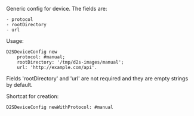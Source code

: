 Generic config for device. The fields are:

	- protocol
	- rootDirectory
	- url

Usage:

	D2SDeviceConfig new
		protocol: #manual;
		rootDirectory: '/tmp/d2s-images/manual';
		url: 'http://example.com/api'.

Fields 'rootDirectory' and 'url' are not required and they are empty strings by default.

Shortcat for creation:

	D2SDeviceConfig newWithProtocol: #manual

